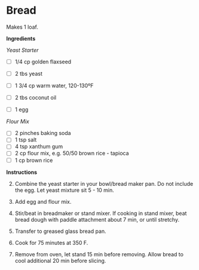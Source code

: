 # Bread
Makes 1 loaf.

**Ingredients**

*Yeast Starter*
- [ ] 1/4 cp golden flaxseed
- [ ] 2 tbs yeast
- [ ] 1 3/4 cp warm water, 120-130ºF
- [ ] 2 tbs coconut oil


- [ ] 1 egg

*Flour Mix*
- [ ] 2 pinches baking soda
- [ ] 1 tsp salt
- [ ] 4 tsp xanthum gum
- [ ] 2 cp flour mix, e.g. 50/50 brown rice - tapioca
- [ ] 1 cp brown rice

**Instructions**

2. Combine the yeast starter in your bowl/bread maker pan. Do not include the egg. Let yeast mixture sit 5 - 10 min. 

3. Add egg and flour mix.

4. Stir/beat in breadmaker or stand mixer. If cooking in stand mixer, beat bread dough with paddle attachment about 7 min, or until stretchy.

5. Transfer to greased glass bread pan.

6. Cook for 75 minutes at 350 F.

7. Remove from oven, let stand 15 min before removing. Allow bread to cool additional 20 min before slicing. 
